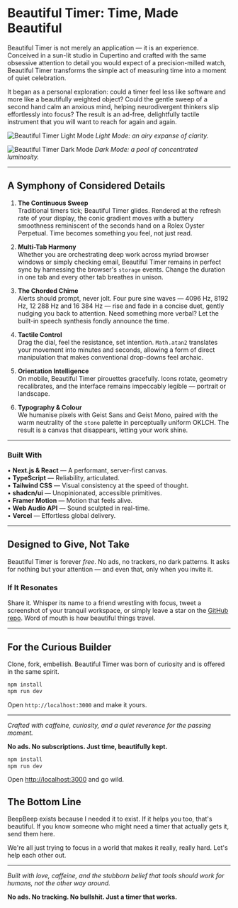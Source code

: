 # Beautiful Timer: Time, Made Beautiful

Beautiful Timer is not merely an application — it is an experience. Conceived in a sun-lit studio in Cupertino and crafted with the same obsessive attention to detail you would expect of a precision-milled watch, Beautiful Timer transforms the simple act of measuring time into a moment of quiet celebration.

It began as a personal exploration: could a timer feel less like software and more like a beautifully weighted object? Could the gentle sweep of a second hand calm an anxious mind, helping neurodivergent thinkers slip effortlessly into focus? The result is an ad-free, delightfully tactile instrument that you will want to reach for again and again.

![Beautiful Timer Light Mode](https://raw.githubusercontent.com/nagasam/beautiful-timer/main/public/screenshot-light.png)
_Light Mode: an airy expanse of clarity._

![Beautiful Timer Dark Mode](https://raw.githubusercontent.com/nagasam/beautiful-timer/main/public/screenshot-dark.png)
_Dark Mode: a pool of concentrated luminosity._

---

## A Symphony of Considered Details

1. **The Continuous Sweep**  
   Traditional timers tick; Beautiful Timer glides. Rendered at the refresh rate of your display, the conic gradient moves with a buttery smoothness reminiscent of the seconds hand on a Rolex Oyster Perpetual. Time becomes something you feel, not just read.

2. **Multi-Tab Harmony**  
   Whether you are orchestrating deep work across myriad browser windows or simply checking email, Beautiful Timer remains in perfect sync by harnessing the browser's `storage` events. Change the duration in one tab and every other tab breathes in unison.

3. **The Chorded Chime**  
   Alerts should prompt, never jolt. Four pure sine waves — 4096 Hz, 8192 Hz, 12 288 Hz and 16 384 Hz — rise and fade in a concise duet, gently nudging you back to attention. Need something more verbal? Let the built-in speech synthesis fondly announce the time.

4. **Tactile Control**  
   Drag the dial, feel the resistance, set intention. `Math.atan2` translates your movement into minutes and seconds, allowing a form of direct manipulation that makes conventional drop-downs feel archaic.

5. **Orientation Intelligence**  
   On mobile, Beautiful Timer pirouettes gracefully. Icons rotate, geometry recalibrates, and the interface remains impeccably legible — portrait or landscape.

6. **Typography & Colour**  
   We humanise pixels with Geist Sans and Geist Mono, paired with the warm neutrality of the `stone` palette in perceptually uniform OKLCH. The result is a canvas that disappears, letting your work shine.

---

### Built With

• **Next.js & React** — A performant, server-first canvas.  
• **TypeScript** — Reliability, articulated.  
• **Tailwind CSS** — Visual consistency at the speed of thought.  
• **shadcn/ui** — Unopinionated, accessible primitives.  
• **Framer Motion** — Motion that feels alive.  
• **Web Audio API** — Sound sculpted in real-time.  
• **Vercel** — Effortless global delivery.

---

## Designed to Give, Not Take

Beautiful Timer is forever *free*. No ads, no trackers, no dark patterns. It asks for nothing but your attention — and even that, only when you invite it.

### If It Resonates

Share it. Whisper its name to a friend wrestling with focus, tweet a screenshot of your tranquil workspace, or simply leave a star on the [GitHub repo](https://github.com/snagarohit/beautiful-timer). Word of mouth is how beautiful things travel.

---

## For the Curious Builder

Clone, fork, embellish. Beautiful Timer was born of curiosity and is offered in the same spirit.

```bash
npm install
npm run dev
```

Open `http://localhost:3000` and make it yours.

---

*Crafted with caffeine, curiosity, and a quiet reverence for the passing moment.*

**No ads. No subscriptions. Just time, beautifully kept.**

```bash
npm install
npm run dev
```

Open [http://localhost:3000](http://localhost:3000) and go wild.

## The Bottom Line

BeepBeep exists because I needed it to exist. If it helps you too, that's beautiful. If you know someone who might need a timer that actually gets it, send them here.

We're all just trying to focus in a world that makes it really, really hard. Let's help each other out.

---

*Built with love, caffeine, and the stubborn belief that tools should work for humans, not the other way around.*

**No ads. No tracking. No bullshit. Just a timer that works.**


